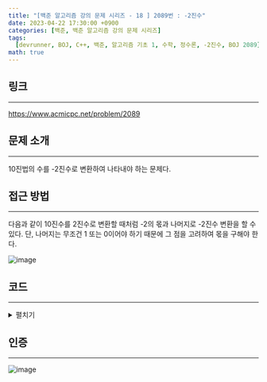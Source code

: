 ```yaml
---
title: "[백준 알고리즘 강의 문제 시리즈 - 18 ] 2089번 : -2진수"
date: 2023-04-22 17:30:00 +0900
categories: [백준, 백준 알고리즘 강의 문제 시리즈]
tags:
  [devrunner, BOJ, C++, 백준, 알고리즘 기초 1, 수학, 정수론, -2진수, BOJ 2089]
math: true
---
```


## 링크

---

<https://www.acmicpc.net/problem/2089>

## 문제 소개

---

10진법의 수를 -2진수로 변환하여 나타내야 하는 문제다.

## 접근 방법

---

다음과 같이 10진수를 2진수로 변환할 때처럼 -2의 몫과 나머지로 -2진수 변환을 할 수 있다.
단, 나머지는 무조건 1 또는 0이어야 하기 때문에 그 점을 고려하여 몫을 구해야 한다.

![image](https://user-images.githubusercontent.com/87963766/233819595-fd62aeba-196b-43bf-9e8f-546cd92482e4.png)

## 코드

---

<details>
<summary>펼치기</summary>
<div markdown="1">

```cpp
#include <bits/stdc++.h>
using namespace std;

long n;

stack<int> ans;

void div() {
  if (n < 0) {
    if (n % 2 != 0) {
      ans.push(1);
      n = (n - 1) / -2;
    } else {
      ans.push(0);
      n /= -2;
    }
  } else {
    if (n % 2 != 0) {
      ans.push(1);
    } else {
      ans.push(0);
    }
    n /= -2;
  }
}

void solve() {
  do{
    div();
  }while (n != 0) ;

  while (!ans.empty()) {
    cout << ans.top();
    ans.pop();
  }
}

int main() {
  ios_base::sync_with_stdio(false);
  cin.tie(NULL);
  cout.tie(NULL);

  cin >> n;
  solve();

  return 0;
}
```

</div>
</details>

## 인증

---

![image](https://user-images.githubusercontent.com/87963766/233819316-f2d1b045-6ba5-416c-a5fb-27c91aaaf1fa.png)
